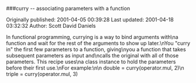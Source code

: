 ###curry -- associating parameters with a function

Originally published: 2001-04-05 00:39:28
Last updated: 2001-04-18 03:32:32
Author: Scott David Daniels

In functional programming, currying is a way to bind arguments with\na function and wait for the rest of the arguments to show up later.\nYou "curry in" the first few parameters to a function, giving\nyou a function that takes subsequent parameters as input and\ncalls the original with all of those parameters.  This recipe uses\na class instance to hold the parameters before their first use.\nFor example:\n\n    double = curry(operator.mul, 2)\n    triple = curry(operator.mul, 3)
